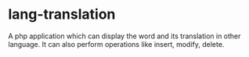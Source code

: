 lang-translation
================

A php application which can display the word and its translation in other language. It can also perform operations like insert, modify, delete.
